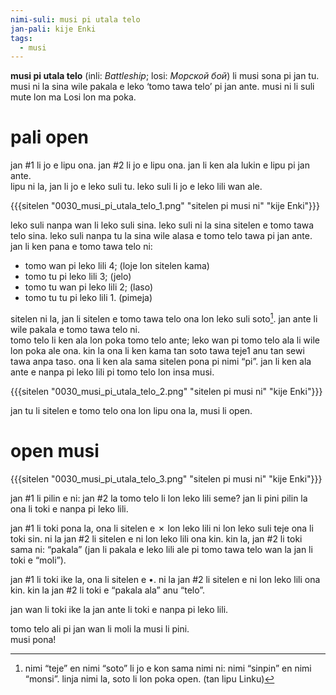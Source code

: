 ```yaml
---
nimi-suli: musi pi utala telo
jan-pali: kije Enki
tags:
  - musi
---
```


**musi pi utala telo** (inli: *Battleship*; losi: *Морской бой*) li musi sona pi jan tu. musi ni la sina wile pakala e leko ‘tomo tawa telo’ pi jan ante. musi ni li suli mute lon ma Losi lon ma poka.

# pali open

jan \#1 li jo e lipu ona. jan \#2 li jo e lipu ona. jan li ken ala lukin e lipu pi jan ante.  
lipu ni la, jan li jo e leko suli tu. leko suli li jo e leko lili wan ale.  

{{{sitelen "0030_musi_pi_utala_telo_1.png" "sitelen pi musi ni" "kije Enki"}}}

leko suli nanpa wan li leko suli sina. leko suli ni la sina sitelen e tomo tawa telo sina. leko suli nanpa tu la sina wile alasa e tomo telo tawa pi jan ante.  
jan li ken pana e tomo tawa telo ni:

* tomo wan pi leko lili 4; (loje lon sitelen kama)  
* tomo tu pi leko lili 3; (jelo)  
* tomo tu wan pi leko lili 2; (laso)  
* tomo tu tu pi leko lili 1\. (pimeja)

sitelen ni la, jan li sitelen e tomo tawa telo ona lon leko suli soto[^1]. jan ante li wile pakala e tomo tawa telo ni.  
tomo telo li ken ala lon poka tomo telo ante; leko wan pi tomo telo ala li wile lon poka ale ona. kin la ona li ken kama tan soto tawa teje1 anu tan sewi tawa anpa taso. ona li ken ala sama sitelen pona pi nimi “pi”. jan li ken ala ante e nanpa pi leko lili pi tomo telo lon insa musi.

{{{sitelen "0030_musi_pi_utala_telo_2.png" "sitelen pi musi ni" "kije Enki"}}}

jan tu li sitelen e tomo telo ona lon lipu ona la, musi li open.

# open musi

{{{sitelen "0030_musi_pi_utala_telo_3.png" "sitelen pi musi ni" "kije Enki"}}}

jan \#1 li pilin e ni: jan \#2 la tomo telo li lon leko lili seme? jan li pini pilin la ona li toki e nanpa pi leko lili.

jan \#1 li toki pona la, ona li sitelen e ✗ lon leko lili ni lon leko suli teje ona li toki sin. ni la jan \#2 li sitelen e ni lon leko lili ona kin. kin la, jan \#2 li toki sama ni: “pakala” (jan li pakala e leko lili ale pi tomo tawa telo wan la jan li toki e “moli”).

jan \#1 li toki ike la, ona li sitelen e •. ni la jan \#2 li sitelen e ni lon leko lili ona kin. kin la jan \#2 li toki e “pakala ala” anu “telo”.

jan wan li toki ike la jan ante li toki e nanpa pi leko lili.

tomo telo ali pi jan wan li moli la musi li pini.  
musi pona\!

[^1]:  nimi “teje” en nimi “soto” li jo e kon sama nimi ni: nimi “sinpin” en nimi “monsi”. linja nimi la, soto li lon poka open. (tan lipu Linku)